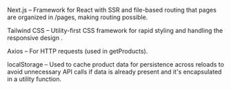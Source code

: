 Next.js – Framework for React with SSR and file-based routing that pages are organized in /pages, making routing possible.

Tailwind CSS – Utility-first CSS framework for rapid styling and handling the responsive design .

Axios – For HTTP requests (used in getProducts).

localStorage – Used to cache product data for persistence across reloads to avoid unnecessary API calls if data is already present and it's encapsulated in a utility function.
